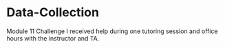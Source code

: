 # Data-Collection
Module 11 Challenge
I received help during one tutoring session and office hours with the instructor and TA.